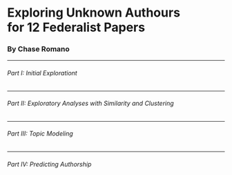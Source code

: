 # Exploring Unknown Authours <br> for 12 Federalist Papers

### By Chase Romano

<hr>

<h6>Part I: Initial Explorationt</h6>

<hr>

<h6>Part II: Exploratory Analyses with Similarity and Clustering</h6>

<hr>

<h6>Part III: Topic Modeling</h6>

<hr>

<h6>Part IV: Predicting Authorship</h6>

